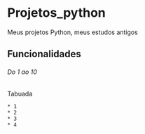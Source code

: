 # Projetos_python
Meus projetos Python, meus estudos antigos


## Funcionalidades
###### Do 1 ao 10
Tabuada

    * 1
    * 2
    * 3
    * 4
    

